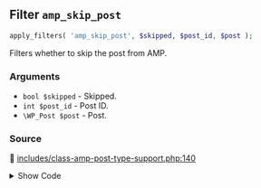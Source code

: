 ## Filter `amp_skip_post`

```php
apply_filters( 'amp_skip_post', $skipped, $post_id, $post );
```

Filters whether to skip the post from AMP.

### Arguments

* `bool $skipped` - Skipped.
* `int $post_id` - Post ID.
* `\WP_Post $post` - Post.

### Source

:link: [includes/class-amp-post-type-support.php:140](/includes/class-amp-post-type-support.php#L140)

<details>
<summary>Show Code</summary>

```php
if ( isset( $post->ID ) && true === apply_filters( 'amp_skip_post', false, $post->ID, $post ) ) {
```

</details>
